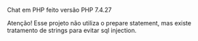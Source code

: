 Chat em PHP feito versão PHP 7.4.27

Atenção! 
Esse projeto não utiliza o prepare statement, mas existe tratamento de strings para evitar sql injection.